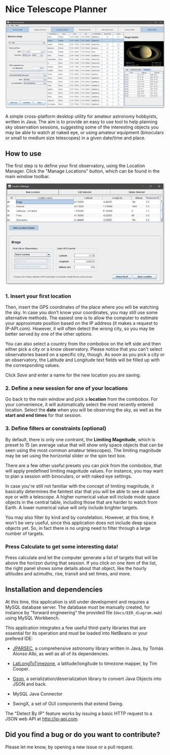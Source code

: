 # Nice Telescope Planner

![Nice Telescope Planner - main window](screenshots/nice_telescope_planner.png)

A simple cross-platform desktop utility for amateur astronomy hobbyists, written in Java. The aim is to provide an easy to use tool to help planning sky observation sessions, suggesting some of the interesting objects you may be able to watch at naked eye, or using amateur equipment (binoculars or small to medium size telescopes) in a given date/time and place.

## How to use
The first step is to define your first observatory, using the Location Manager. Click the "Manage Locations" button, which can be found in the main window toolbar.

![Nice Telescope Planner - main window](screenshots/location_manager.png)

### 1. Insert your first location
Then, insert the GPS coordinates of the place where you will be watching the sky. In case you don't know your coordinates, you may still use some alternative methods. The easiest one is to allow the computer to estimate your approximate position based on the IP address (it makes a request to IP-API.com). However, it will often detect the wrong city, so you may be better served by one of the other options. 

You can also select a country from the combobox on the left side and then either pick a city or a know observatory. Please notice that you can't select observatories based on a specific city, though. As soon as you pick a city or an observatory, the Latitude and Longitude text fields will be filled up with the corresponding values. 

Click *Save* and enter a name for the new location you are saving. 

### 2. Define a new session for one of your locations
Go back to the main window and pick a **location** from the combobox. For your convenience, it will automatically select the most recently entered location. Select the **date** when you will be observing the sky, as well as the **start and end times** for that session.

### 3. Define filters or constraints (optional)
By default, there is only one contraint, the **Limiting Magnitude**, which is preset to 15 (an average value that will show only space objects that can be seen using the most common amateur telescopes). The limiting magnitude may be set using the horizontal slider or the spin text box. 

There are a few other useful presets you can pick from the combobox, that will apply predefined limiting magnitude values. For instance, you may want to plan a session with binoculars, or with naked eye settings. 

In case you're still not familiar with the concept of limiting magnitude, it basically determines the faintest star that you will be able to see at naked eye or with a telescope. A higher numerical value will include mode space objects in the central table, including those that are harder to watch from Earth. A lower numerical value will only include brighter targets.

You may also filter by kind and by constelation. However, at this time, it won't be very useful, since this application does not include deep space objects yet. So, in fact there is no urging need to filter through a large number of targets.

### Press Calculate to get some interesting data!

Press calculate and let the computer generate a list of targets that will be above the horizon during that session. If you click on one item of the list, the right panel shows some details about that object, like the hourly altitudes and azimuths, rise, transit and set times, and more.



## Installation and dependencies

At this time, this application is still under development and requires a MySQL database server. The database must be manually created, for instance by "forward engineering" the provided file (`docs/EER_diagram.mwb`) using MySQL Workbench. 


This application integrates a few useful third-party libraries that are essential for its operation and must be loaded into NetBeans or your prefered IDE:

- [JPARSEC](http://conga.oan.es/~alonso/doku.php?id=jparsec), a comprehensive astronomy library written in Java, by Tomás Alonso Albi, as well as all of its dependencies.

- [LatLongToTimezone](https://github.com/drtimcooper/LatLongToTimezone), a latitude/longitude to timezone mapper, by Tim Cooper.

- [Gson](https://github.com/google/gson), a serialization/deserialization library to convert Java Objects into JSON and back.

- MySQL Java Connector

- SwingX, a set of GUI components that extend Swing.

The "Detect By IP" feature works by issuing a basic HTTP request to a JSON web API at http://ip-api.com.


## Did you find a bug or do you want to contribute?

Please let me know, by opening a new issue or a pull request.
